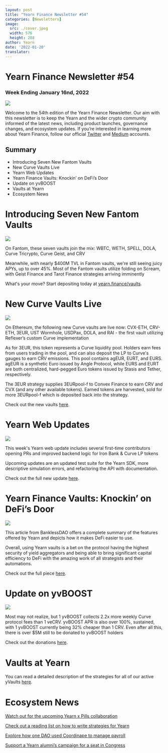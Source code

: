 ```yaml
---
layout: post
title: "Yearn Finance Newsletter #54"
categories: [Newsletters]
image:
  src: ./cover.jpeg
  width: 576
  height: 288
author: Yearn
date: '2022-01-20'
translator:
---
```


# Yearn Finance Newsletter #54

### Week Ending January 16nd, 2022

![](./image1.jpg?w=1100&h=554)

Welcome to the 54th edition of the Yearn Finance Newsletter. Our aim with this newsletter is to keep the Yearn and the wider crypto community informed of the latest news, including product launches, governance changes, and ecosystem updates. If you’re interested in learning more about Yearn Finance, follow our official [Twitter](https://twitter.com/iearnfinance) and [Medium](https://medium.com/iearn) accounts.

## Summary

- Introducing Seven New Fantom Vaults
- New Curve Vaults Live
- Yearn Web Updates
- Yearn Finance Vaults: Knockin’ on DeFi’s Door
- Update on yvBOOST
- Vaults at Yearn
- Ecosystem News

# Introducing Seven New Fantom Vaults

![](./image2.jpg?w=1100&h=554)

On Fantom, these seven vaults join the mix: WBTC, WETH, SPELL, DOLA, Curve Tricrypto, Curve Geist, and CRV

Meanwhile, with nearly $400M TVL in Fantom vaults, we're still seeing juicy APYs, up to over 45%. Most of the Fantom vaults utilize folding on Scream, with Geist Finance and Tarot Finance strategies arriving imminently

What's your move? Start depositing today at [yearn.finance/vaults](https://yearn.finance/vaults).

# New Curve Vaults Live

![](./image3.jpg?w=644&h=464)

On Ethereum, the following new Curve vaults are live now: CVX-ETH, CRV-ETH, 3EUR, UST Wormhole, USDPax, DOLA, and RAI - the first vault utilizing Reflexer’s custom Curve implementation

As for 3EUR, this token represents a Curve liquidity pool. Holders earn fees from users trading in the pool, and can also deposit the LP to Curve's gauges to earn CRV emissions. This pool contains agEUR, EURT, and EURS. agEUR is a synthetic Euro issued by Angle Protocol, while EURS and EURT are both centralized, hard-pegged Euro tokens issued by Stasis and Tether, respectively.

The 3EUR strategy supplies 3EURpool-f to Convex Finance to earn CRV and CVX (and any other available tokens). Earned tokens are harvested, sold for more 3EURpool-f which is deposited back into the strategy.

Check out the new vaults [here](https://yearn.finance/#/vaults).

# Yearn Web Updates

![](./image4.jpg?w=900&h=734)

This week's Yearn web update includes several first-time contributors opening PRs and improved backend logic for Iron Bank & Curve LP tokens

Upcoming updates are an updated test suite for the Yearn SDK, more descriptive simulation errors, and refactoring the API with documentation.

Check out the full new update [here](https://yearnweb.substack.com/p/yearn-web-engineering-update).

# Yearn Finance Vaults: Knockin’ on DeFi’s Door

![](./image5.jpg?w=957&h=538)

This article from BanklessDAO offers a complete summary of the features offered by Yearn and depicts how it makes DeFi easier to use.

Overall, using Yearn vaults is a bet on the protocol having the highest security of yield aggregators and being able to bring significant capital efficiency to DeFi with the amazing work of all strategists and their automations.

Check out the full piece [here](https://medium.com/bankless-dao/yearn-finance-vaults-knockin-on-defi-s-door-f5e9f56f669a).

# Update on yvBOOST

![](./image6.jpg?w=1100&h=569)

Most may not realize, but 1 yvBOOST collects 2.2x more weekly Curve protocol fees than 1 veCRV. yvBOOST APR is also over 100%, sustained, with 1 yvBOOST currently being 32% cheaper than 1 CRV. Even after all this, there is over $5M still to be donated to yvBOOST holders

Check out the donations [here](https://etherscan.io/address/0xdf270b48829e0f05211f3a33e5dc0a84f7247fbe).

# Vaults at Yearn

You can read a detailed description of the strategies for all of our active yVaults [here](https://medium.com/yearn-state-of-the-vaults/the-vaults-at-yearn-9237905ffed3).

# Ecosystem News

[Watch out for the upcoming Yearn x Pills collaboration](https://twitter.com/bantg/status/1482764820265029633)

[Check out a reading list on how to write strategies for Yearn](https://twitter.com/sjkelleyjr/status/1481664381054177281)

[Explore how one DAO used Coordinape to manage payroll](https://twitter.com/jkey_eth/status/1479642151730356226)

[Support a Yearn alumni’s campaign for a seat in Congress](https://twitter.com/mattdwest/status/1481083902580166656)
